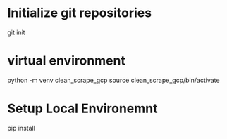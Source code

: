 # Initialize git repositories
git init

# virtual environment
python -m venv clean_scrape_gcp
source clean_scrape_gcp/bin/activate

# Setup Local Environemnt
pip install

